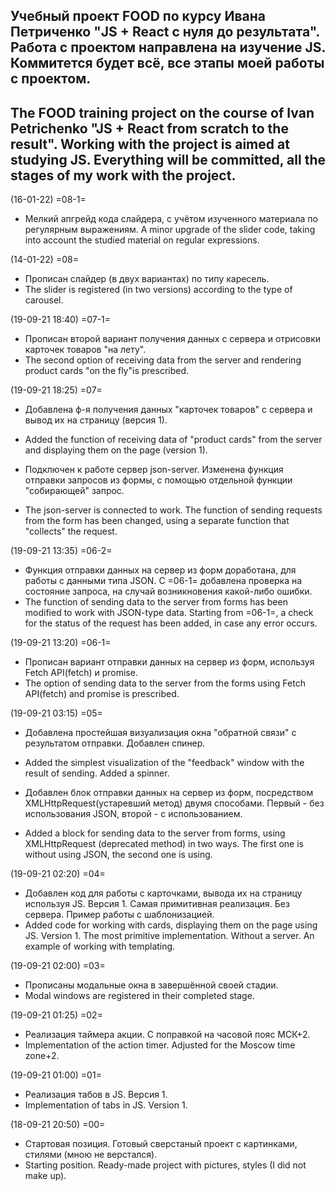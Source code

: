 Учебный проект FOOD по курсу Ивана Петриченко "JS + React с нуля до результата".
Работа с проектом направлена на изучение JS. Коммитется будет всё, все этапы моей работы с проектом.
-----
The FOOD training project on the course of Ivan Petrichenko "JS + React from scratch to the result".
Working with the project is aimed at studying JS. Everything will be committed, all the stages of my work with the project.
-----


(16-01-22) =08-1=
- Мелкий апгрейд кода слайдера, с учётом изученного материала по регулярным выражениям.
A minor upgrade of the slider code, taking into account the studied material on regular expressions.


(14-01-22) =08=
- Прописан слайдер (в двух вариантах) по типу каресель.
- The slider is registered (in two versions) according to the type of carousel.


(19-09-21 18:40) =07-1=
- Прописан второй вариант получения данных с сервера и отрисовки карточек товаров "на лету".
- The second option of receiving data from the server and rendering product cards "on the fly"is prescribed.


(19-09-21 18:25) =07=
- Добавлена ф-я получения данных "карточек товаров" с сервера и вывод их на страницу (версия 1).
- Added the function of receiving data of "product cards" from the server and displaying them on the page (version 1).

- Подключен к работе сервер json-server. Изменена функция отправки запросов из формы, с помощью отдельной функции "собирающей" запрос.
- The json-server is connected to work. The function of sending requests from the form has been changed, using a separate function that "collects" the request.


(19-09-21 13:35) =06-2=
- Функция отправки данных на сервер из форм доработана, для работы с данными типа JSON. С =06-1= добавлена проверка на состояние запроса, на случай возникновения какой-либо ошибки.
- The function of sending data to the server from forms has been modified to work with JSON-type data. Starting from =06-1=, a check for the status of the request has been added, in case any error occurs.


(19-09-21 13:20) =06-1=
- Прописан вариант отправки данных на сервер из форм, используя Fetch API(fetch) и promise.
- The option of sending data to the server from the forms using Fetch API(fetch) and promise is prescribed.


(19-09-21 03:15) =05=
- Добавлена простейшая визуализация окна "обратной связи" с результатом отправки. Добавлен спинер.
- Added the simplest visualization of the "feedback" window with the result of sending. Added a spinner.

- Добавлен блок отправки данных на сервер из форм, посредством XMLHttpRequest(устаревший метод) двумя способами. Первый - без использования JSON, второй - с использованием.
- Added a block for sending data to the server from forms, using XMLHttpRequest (deprecated method) in two ways. The first one is without using JSON, the second one is using.


(19-09-21 02:20) =04=
- Добавлен код для работы с карточками, вывода их на страницу используя JS. Версия 1. Самая примитивная реализация. Без сервера. Пример работы с шаблонизацией.
- Added code for working with cards, displaying them on the page using JS. Version 1. The most primitive implementation. Without a server. An example of working with templating.


(19-09-21 02:00) =03=
- Прописаны модальные окна в завершённой своей стадии.
- Modal windows are registered in their completed stage.


(19-09-21 01:25) =02=
- Реализация таймера акции. С поправкой на часовой пояс МСК+2.
- Implementation of the action timer. Adjusted for the Moscow time zone+2.


(19-09-21 01:00) =01=
- Реализация табов в JS. Версия 1.
- Implementation of tabs in JS. Version 1.


(18-09-21 20:50) =00=
- Стартовая позиция. Готовый сверстаный проект с картинками, стилями (мною не верстался).
- Starting position. Ready-made project with pictures, styles (I did not make up).
